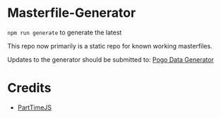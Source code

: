 # Masterfile-Generator
`npm run generate` to generate the latest

This repo now primarily is a static repo for known working masterfiles.

Updates to the generator should be submitted to: [Pogo Data Generator](https://github.com/WatWowMap/Pogo-Data-Generator)

# Credits
- [PartTimeJS](https://github.com/PartTimeJS)